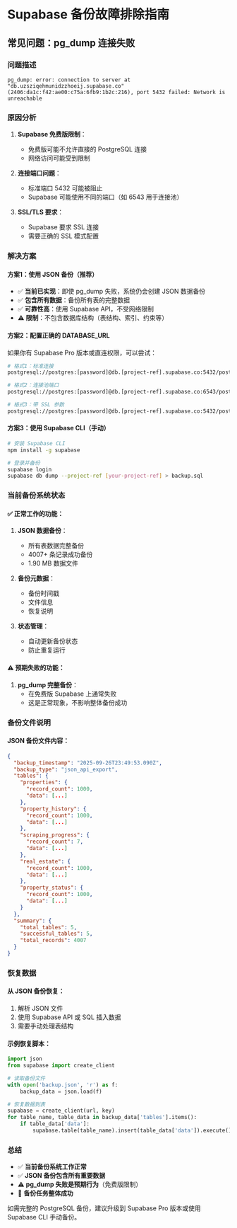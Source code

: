 # Supabase 备份故障排除指南

## 常见问题：pg_dump 连接失败

### 问题描述
```
pg_dump: error: connection to server at "db.uzsziqehmunidzzhoeij.supabase.co" (2406:da1c:f42:ae00:c75a:6fb9:1b2c:216), port 5432 failed: Network is unreachable
```

### 原因分析

1. **Supabase 免费版限制**：
   - 免费版可能不允许直接的 PostgreSQL 连接
   - 网络访问可能受到限制

2. **连接端口问题**：
   - 标准端口 5432 可能被阻止
   - Supabase 可能使用不同的端口（如 6543 用于连接池）

3. **SSL/TLS 要求**：
   - Supabase 要求 SSL 连接
   - 需要正确的 SSL 模式配置

### 解决方案

#### 方案1：使用 JSON 备份（推荐）
- ✅ **当前已实现**：即使 pg_dump 失败，系统仍会创建 JSON 数据备份
- ✅ **包含所有数据**：备份所有表的完整数据
- ✅ **可靠性高**：使用 Supabase API，不受网络限制
- ⚠️ **限制**：不包含数据库结构（表结构、索引、约束等）

#### 方案2：配置正确的 DATABASE_URL
如果你有 Supabase Pro 版本或直连权限，可以尝试：

```bash
# 格式1：标准连接
postgresql://postgres:[password]@db.[project-ref].supabase.co:5432/postgres

# 格式2：连接池端口
postgresql://postgres:[password]@db.[project-ref].supabase.co:6543/postgres

# 格式3：带 SSL 参数
postgresql://postgres:[password]@db.[project-ref].supabase.co:5432/postgres?sslmode=require
```

#### 方案3：使用 Supabase CLI（手动）
```bash
# 安装 Supabase CLI
npm install -g supabase

# 登录并备份
supabase login
supabase db dump --project-ref [your-project-ref] > backup.sql
```

### 当前备份系统状态

#### ✅ 正常工作的功能：
1. **JSON 数据备份**：
   - 所有表数据完整备份
   - 4007+ 条记录成功备份
   - 1.90 MB 数据文件

2. **备份元数据**：
   - 备份时间戳
   - 文件信息
   - 恢复说明

3. **状态管理**：
   - 自动更新备份状态
   - 防止重复运行

#### ⚠️ 预期失败的功能：
1. **pg_dump 完整备份**：
   - 在免费版 Supabase 上通常失败
   - 这是正常现象，不影响整体备份成功

### 备份文件说明

#### JSON 备份文件内容：
```json
{
  "backup_timestamp": "2025-09-26T23:49:53.090Z",
  "backup_type": "json_api_export",
  "tables": {
    "properties": {
      "record_count": 1000,
      "data": [...]
    },
    "property_history": {
      "record_count": 1000,
      "data": [...]
    },
    "scraping_progress": {
      "record_count": 7,
      "data": [...]
    },
    "real_estate": {
      "record_count": 1000,
      "data": [...]
    },
    "property_status": {
      "record_count": 1000,
      "data": [...]
    }
  },
  "summary": {
    "total_tables": 5,
    "successful_tables": 5,
    "total_records": 4007
  }
}
```

### 恢复数据

#### 从 JSON 备份恢复：
1. 解析 JSON 文件
2. 使用 Supabase API 或 SQL 插入数据
3. 需要手动处理表结构

#### 示例恢复脚本：
```python
import json
from supabase import create_client

# 读取备份文件
with open('backup.json', 'r') as f:
    backup_data = json.load(f)

# 恢复数据到表
supabase = create_client(url, key)
for table_name, table_data in backup_data['tables'].items():
    if table_data['data']:
        supabase.table(table_name).insert(table_data['data']).execute()
```

### 总结

- ✅ **当前备份系统工作正常**
- ✅ **JSON 备份包含所有重要数据**
- ⚠️ **pg_dump 失败是预期行为**（免费版限制）
- 🎉 **备份任务整体成功**

如需完整的 PostgreSQL 备份，建议升级到 Supabase Pro 版本或使用 Supabase CLI 手动备份。